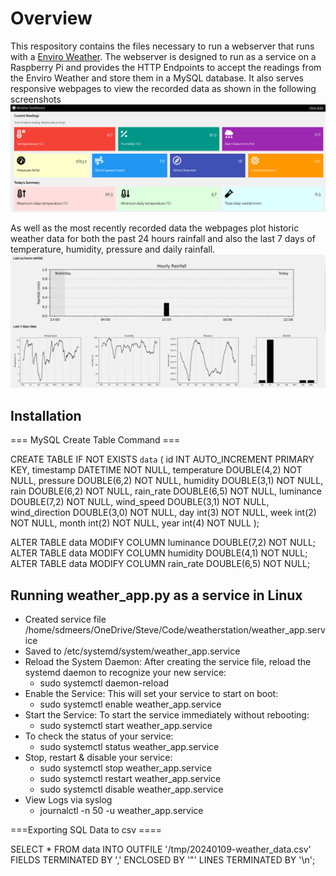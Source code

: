 # Overview
This respository contains the files necessary to run a webserver that runs with a [Enviro Weather](https://github.com/pimoroni/enviro). The webserver is designed to run as a service on a Raspberry Pi and provides the HTTP Endpoints to accept the readings from the Enviro Weather and store them in a MySQL database. It also serves responsive webpages to view the recorded data as shown in the following screenshots 
![Screenshot of the web interface displaying the weather data including current temperature, humidity, pressure and more.](https://github.com/sdmeers/weatherstation/blob/main/weatherstation-screenshot.jpg)

As well as the most recently recorded data the webpages plot historic weather data for both the past 24 hours rainfall and also the last 7 days of temperature, humidity, pressure and daily rainfall.
![Screenshot of the web interface plotting historiic  weather data including current temperature, humidity, pressure and more.](https://github.com/sdmeers/weatherstation/blob/main/weatherstation-graphs.jpg)


## Installation


=== MySQL Create Table Command === 

CREATE TABLE IF NOT EXISTS `data` (
  id INT AUTO_INCREMENT PRIMARY KEY,
  timestamp DATETIME NOT NULL,
  temperature DOUBLE(4,2) NOT NULL,
  pressure DOUBLE(6,2) NOT NULL,
  humidity DOUBLE(3,1) NOT NULL,
  rain DOUBLE(6,2) NOT NULL,
  rain_rate DOUBLE(6,5) NOT NULL,
  luminance DOUBLE(7,2) NOT NULL,
  wind_speed DOUBLE(3,1) NOT NULL,
  wind_direction DOUBLE(3,0) NOT NULL,
  day int(3) NOT NULL,
  week int(2) NOT NULL,
  month int(2) NOT NULL,
  year int(4) NOT NULL
);


ALTER TABLE data MODIFY COLUMN luminance DOUBLE(7,2) NOT NULL;
ALTER TABLE data MODIFY COLUMN humidity DOUBLE(4,1) NOT NULL;
ALTER TABLE data MODIFY COLUMN rain_rate DOUBLE(6,5) NOT NULL;

## Running weather_app.py as a service in Linux

- Created service file /home/sdmeers/OneDrive/Steve/Code/weatherstation/weather_app.service
- Saved to /etc/systemd/system/weather_app.service
- Reload the System Daemon: After creating the service file, reload the systemd daemon to recognize your new service:
	- sudo systemctl daemon-reload
- Enable the Service: This will set your service to start on boot:
	- sudo systemctl enable weather_app.service
- Start the Service: To start the service immediately without rebooting:
	- sudo systemctl start weather_app.service
- To check the status of your service:
	- sudo systemctl status weather_app.service
- Stop, restart & disable your service:
	- sudo systemctl stop weather_app.service
	- sudo systemctl restart weather_app.service
	- sudo systemctl disable weather_app.service
- View Logs via syslog
	- journalctl -n 50 -u weather_app.service

===Exporting SQL Data to csv ====

SELECT *
FROM data
INTO OUTFILE '/tmp/20240109-weather_data.csv'
FIELDS TERMINATED BY ','
ENCLOSED BY '"'
LINES TERMINATED BY '\n';



